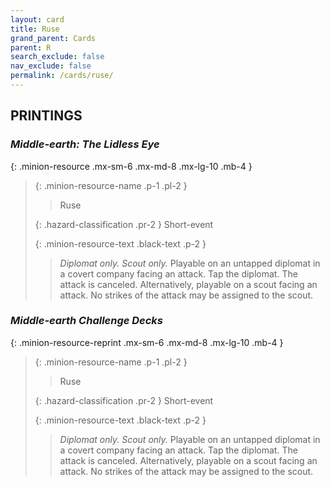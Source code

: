 ```yaml
---
layout: card
title: Ruse
grand_parent: Cards
parent: R
search_exclude: false
nav_exclude: false
permalink: /cards/ruse/
---
```


## PRINTINGS


### _Middle-earth: The Lidless Eye_

{: .minion-resource .mx-sm-6 .mx-md-8 .mx-lg-10 .mb-4 }
> {: .minion-resource-name .p-1 .pl-2 }
> > <div class="hazard-mp"></div>
> > <div class="card-name">Ruse</div>
>
> {: .hazard-classification .pr-2 }
> Short-event
>
> {: .minion-resource-text .black-text .p-2 }
> > _Diplomat only._ _Scout only._ Playable on an untapped diplomat in a covert company facing an attack. Tap the diplomat. The attack is canceled. Alternatively, playable on a scout facing an attack. No strikes of the attack may be assigned to the scout. 
> 

### _Middle-earth Challenge Decks_

{: .minion-resource-reprint .mx-sm-6 .mx-md-8 .mx-lg-10 .mb-4 }
> {: .minion-resource-name .p-1 .pl-2 }
> > <div class="hazard-mp"></div>
> > <div class="card-name">Ruse</div>
>
> {: .hazard-classification .pr-2 }
> Short-event
>
> {: .minion-resource-text .black-text .p-2 }
> > _Diplomat only._ _Scout only._ Playable on an untapped diplomat in a covert company facing an attack. Tap the diplomat. The attack is canceled. Alternatively, playable on a scout facing an attack. No strikes of the attack may be assigned to the scout. 
> 

